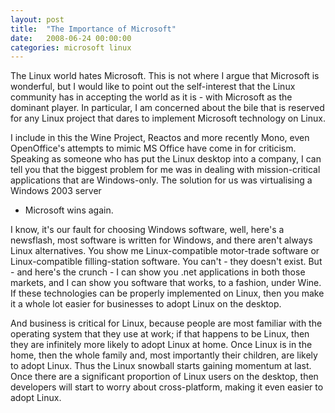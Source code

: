 ```yaml
---
layout: post
title:  "The Importance of Microsoft"
date:   2008-06-24 00:00:00
categories: microsoft linux
---
```


The Linux world hates Microsoft.  This is not where I argue that Microsoft is
wonderful, but I would like to point out the self-interest that the Linux
community has in accepting the world as it is - with Microsoft as the dominant
player.  In particular, I am concerned about the bile that is reserved for any
Linux project that dares to implement Microsoft technology on Linux. 

I include in this the Wine Project, Reactos and more recently Mono, even
OpenOffice's attempts to mimic MS Office have come in for criticism.  Speaking
as someone who has put the Linux desktop into a company, I can tell you that
the biggest problem for me was in dealing with mission-critical applications
that are Windows-only.  The solution for us was virtualising a Windows 2003 server
- Microsoft wins again.

I know, it's our fault for choosing Windows software, well, here's a newsflash,
most software is written for Windows, and there aren't always Linux
alternatives.  You show me Linux-compatible motor-trade software or
Linux-compatible filling-station software.  You can't - they doesn't exist.
But - and here's the crunch - I can show you .net applications in both those
markets, and I can show you software that works, to a fashion, under Wine.  If
these technologies can be properly implemented on Linux, then you make it a
whole lot easier for businesses to adopt Linux on the desktop.

And business is critical for Linux, because people are most familiar with the
operating system that they use at work; if that happens to be Linux, then they
are infinitely more likely to adopt Linux at home.  Once Linux is in the home,
then the whole family and, most importantly their children, are likely to adopt
Linux.  Thus the Linux snowball starts gaining momentum at last.  Once there
are a significant proportion of Linux users on the desktop, then developers
will start to worry about cross-platform, making it even easier to adopt Linux.
